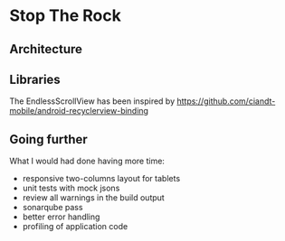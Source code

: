Stop The Rock
=============

Architecture
------------

Libraries
---------

The EndlessScrollView has been inspired by https://github.com/ciandt-mobile/android-recyclerview-binding


Going further
-------------

What I would had done having more time:
- responsive two-columns layout for tablets
- unit tests with mock jsons
- review all warnings in the build output
- sonarqube pass
- better error handling
- profiling of application code
